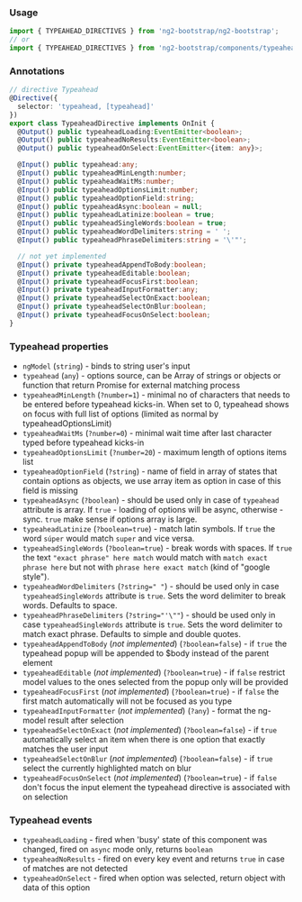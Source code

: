 ### Usage
```typescript
import { TYPEAHEAD_DIRECTIVES } from 'ng2-bootstrap/ng2-bootstrap';
// or
import { TYPEAHEAD_DIRECTIVES } from 'ng2-bootstrap/components/typeahead';
```

### Annotations
```typescript
// directive Typeahead
@Directive({
  selector: 'typeahead, [typeahead]'
})
export class TypeaheadDirective implements OnInit {
  @Output() public typeaheadLoading:EventEmitter<boolean>;
  @Output() public typeaheadNoResults:EventEmitter<boolean>;
  @Output() public typeaheadOnSelect:EventEmitter<{item: any}>;

  @Input() public typeahead:any;
  @Input() public typeaheadMinLength:number;
  @Input() public typeaheadWaitMs:number;
  @Input() public typeaheadOptionsLimit:number;
  @Input() public typeaheadOptionField:string;
  @Input() public typeaheadAsync:boolean = null;
  @Input() public typeaheadLatinize:boolean = true;
  @Input() public typeaheadSingleWords:boolean = true;
  @Input() public typeaheadWordDelimiters:string = ' ';
  @Input() public typeaheadPhraseDelimiters:string = '\'"';

  // not yet implemented
  @Input() private typeaheadAppendToBody:boolean;
  @Input() private typeaheadEditable:boolean;
  @Input() private typeaheadFocusFirst:boolean;
  @Input() private typeaheadInputFormatter:any;
  @Input() private typeaheadSelectOnExact:boolean;
  @Input() private typeaheadSelectOnBlur:boolean;
  @Input() private typeaheadFocusOnSelect:boolean;
}
```

### Typeahead properties

  - `ngModel` (`string`) - binds to string user's input
  - `typeahead` (`any`) - options source, can be Array of strings or objects or function that return Promise for external matching process
  - `typeaheadMinLength` (`?number=1`) - minimal no of characters that needs to be entered before typeahead kicks-in. When set to 0, typeahead shows on focus with full list of options (limited as normal by typeaheadOptionsLimit)
  - `typeaheadWaitMs` (`?number=0`) - minimal wait time after last character typed before typeahead kicks-in
  - `typeaheadOptionsLimit` (`?number=20`) - maximum length of options items list
  - `typeaheadOptionField` (`?string`) - name of field in array of states that contain options as objects, we use array item as option in case of this field is missing
  - `typeaheadAsync` (`?boolean`) - should be used only in case of `typeahead` attribute is array. If `true` - loading of options will be async, otherwise - sync. `true` make sense if options array is large.
  - `typeaheadLatinize` (`?boolean=true`) - match latin symbols. If `true` the word `súper` would match `super` and vice versa.
  - `typeaheadSingleWords` (`?boolean=true`) - break words with spaces. If `true` the text `"exact phrase" here match` would match with `match exact phrase here` but not with `phrase here exact match` (kind of "google style").
  - `typeaheadWordDelimiters` (`?string=" "`) - should be used only in case `typeaheadSingleWords` attribute is `true`. Sets the word delimiter to break words. Defaults to space.
  - `typeaheadPhraseDelimiters` (`?string="'\""`) - should be used only in case `typeaheadSingleWords` attribute is `true`. Sets the word delimiter to match exact phrase. Defaults to simple and double quotes.
  - `typeaheadAppendToBody` (*not implemented*) (`?boolean=false`) - if `true` the typeahead popup will be appended to $body instead of the parent element
  - `typeaheadEditable` (*not implemented*) (`?boolean=true`) - if `false` restrict model values to the ones selected from the popup only will be provided
  - `typeaheadFocusFirst` (*not implemented*) (`?boolean=true`) - if `false` the first match automatically will not be focused as you type
  - `typeaheadInputFormatter` (*not implemented*) (`?any`) - format the ng-model result after selection
  - `typeaheadSelectOnExact` (*not implemented*) (`?boolean=false`) - if `true` automatically select an item when there is one option that exactly matches the user input
  - `typeaheadSelectOnBlur` (*not implemented*) (`?boolean=false`) - if `true` select the currently highlighted match on blur
  - `typeaheadFocusOnSelect` (*not implemented*) (`?boolean=true`) - if `false` don't focus the input element the typeahead directive is associated with on selection

### Typeahead events

  - `typeaheadLoading` - fired when 'busy' state of this component was changed, fired on `async` mode only, returns `boolean`
  - `typeaheadNoResults` - fired on every key event and returns `true` in case of matches are not detected
  - `typeaheadOnSelect` - fired when option was selected, return object with data of this option
